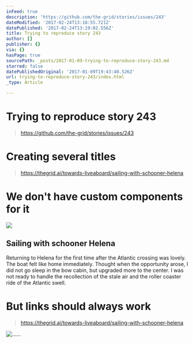 ```yaml
---
inFeed: true
description: 'https://github.com/the-grid/stories/issues/243'
dateModified: '2017-02-24T13:18:55.721Z'
datePublished: '2017-02-24T13:19:02.556Z'
title: Trying to reproduce story 243
author: []
publisher: {}
via: {}
hasPage: true
sourcePath: _posts/2017-01-09-trying-to-reproduce-story-243.md
starred: false
datePublishedOriginal: '2017-01-09T19:43:40.526Z'
url: trying-to-reproduce-story-243/index.html
_type: Article

---
```

# Trying to reproduce story 243

> https://github.com/the-grid/stories/issues/243

# Creating several titles

> https://thegrid.ai/towards-liveaboard/sailing-with-schooner-helena

# We don't have custom components for it

<article style=""><img src="https://s3-us-west-2.amazonaws.com/the-grid-img/p/54cd1ac613f96a258d1715f741e599ac09307b5d.jpg" /><h1>Sailing with schooner Helena</h1><p>Returning to Helena for the first time after the Atlantic crossing was lovely. The boat felt like home immediately. Thought when the opportunity arose, I did not go sleep in the bow cabin, but upgraded more to the center. I was not ready to handle the recollection of the stale air and the roller coaster ride of the Atlantic swell.</p></article>

# But links should always work

> https://thegrid.ai/towards-liveaboard/sailing-with-schooner-helena

![......](https://the-grid-user-content.s3-us-west-2.amazonaws.com/aeda7c78-a9f8-474a-9784-7e6068790ba9.jpg)